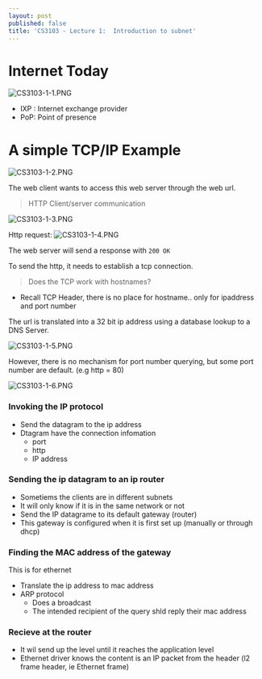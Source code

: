 ```yaml
---
layout: post
published: false
title: 'CS3103 - Lecture 1:  Introduction to subnet'
---
```

# Internet Today
![CS3103-1-1.PNG]({{site.baseurl}}/img/CS3103-1-1.PNG)

- IXP : Internet exchange provider
- PoP: Point of presence

# A simple TCP/IP Example
![CS3103-1-2.PNG]({{site.baseurl}}/img/CS3103-1-2.PNG)

The web client wants to access this web server through the web url.
> HTTP Client/server communication

![CS3103-1-3.PNG]({{site.baseurl}}/img/CS3103-1-3.PNG)

Http request:
![CS3103-1-4.PNG]({{site.baseurl}}/img/CS3103-1-4.PNG)

The web server will send a response with `200 OK`

To send the http, it needs to establish a tcp connection.

> Does the TCP work with hostnames? 
- Recall TCP Header, there is no place for hostname.. only for ipaddress and port number


The url is translated into a 32 bit ip address using a database lookup to a DNS Server.

![CS3103-1-5.PNG]({{site.baseurl}}/img/CS3103-1-5.PNG)

However, there is no mechanism for port number querying, but some port number are default. (e.g http = 80)

![CS3103-1-6.PNG]({{site.baseurl}}/img/CS3103-1-6.PNG)


### Invoking the IP protocol
- Send the datagram to the ip address
- Dtagram have the connection infomation
	- port
    - http
    - IP address
    
### Sending the ip datagram to an ip router
- Sometiems the clients are in different subnets
- It will only know if it is in the same network or not
- Send the IP datagrame to its default gateway (router)
- This gateway is configured when it is first set up (manually or through dhcp)

### Finding the MAC address of the gateway
This is for ethernet
- Translate the ip address to mac address
- ARP protocol
	- Does a broadcast
    - The intended recipient of the query shld reply their mac address
### Recieve at the router
- It wil send up the level until it reaches the application level
- Ethernet driver knows the content is an IP packet from the header (l2 frame header, ie Ethernet frame)






